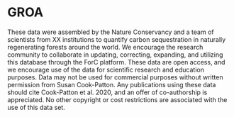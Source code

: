 # GROA

These data were assembled by the Nature Conservancy and a team of scientists from XX institutions to quantify carbon sequestration in naturally regenerating forests around the world. We encourage the research community to collaborate in updating, correcting, expanding, and utilizing this database through the ForC platform. These data are open access, and we encourage use of the data for scientific research and education purposes. Data may not be used for commercial purposes without written permission from Susan Cook-Patton. Any publications using these data should cite Cook-Patton et al. 2020, and an offer of co-authorship is appreciated.  No other copyright or cost restrictions are associated with the use of this data set. 

